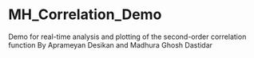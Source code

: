 # MH_Correlation_Demo
Demo for real-time analysis and plotting of the second-order correlation function By Aprameyan Desikan and Madhura Ghosh Dastidar
